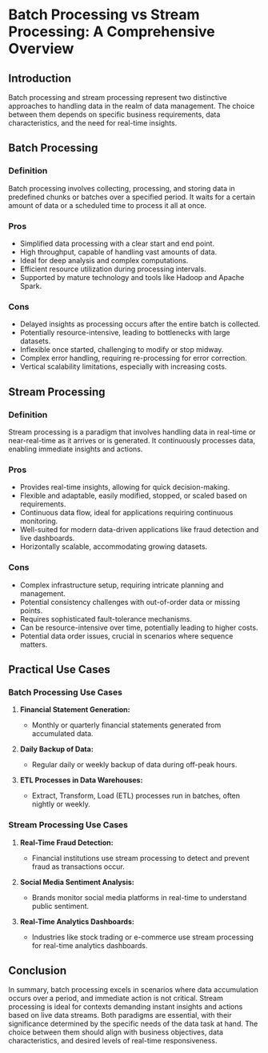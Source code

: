 # Batch Processing vs Stream Processing: A Comprehensive Overview

## Introduction

Batch processing and stream processing represent two distinctive approaches to handling data in the realm of data management. The choice between them depends on specific business requirements, data characteristics, and the need for real-time insights.

## Batch Processing

### Definition

Batch processing involves collecting, processing, and storing data in predefined chunks or batches over a specified period. It waits for a certain amount of data or a scheduled time to process it all at once.

### Pros

- Simplified data processing with a clear start and end point.
- High throughput, capable of handling vast amounts of data.
- Ideal for deep analysis and complex computations.
- Efficient resource utilization during processing intervals.
- Supported by mature technology and tools like Hadoop and Apache Spark.

### Cons

- Delayed insights as processing occurs after the entire batch is collected.
- Potentially resource-intensive, leading to bottlenecks with large datasets.
- Inflexible once started, challenging to modify or stop midway.
- Complex error handling, requiring re-processing for error correction.
- Vertical scalability limitations, especially with increasing costs.

## Stream Processing

### Definition

Stream processing is a paradigm that involves handling data in real-time or near-real-time as it arrives or is generated. It continuously processes data, enabling immediate insights and actions.

### Pros

- Provides real-time insights, allowing for quick decision-making.
- Flexible and adaptable, easily modified, stopped, or scaled based on requirements.
- Continuous data flow, ideal for applications requiring continuous monitoring.
- Well-suited for modern data-driven applications like fraud detection and live dashboards.
- Horizontally scalable, accommodating growing datasets.

### Cons

- Complex infrastructure setup, requiring intricate planning and management.
- Potential consistency challenges with out-of-order data or missing points.
- Requires sophisticated fault-tolerance mechanisms.
- Can be resource-intensive over time, potentially leading to higher costs.
- Potential data order issues, crucial in scenarios where sequence matters.

## Practical Use Cases

### Batch Processing Use Cases

1. **Financial Statement Generation:**
    
    - Monthly or quarterly financial statements generated from accumulated data.

2. **Daily Backup of Data:**
    
    - Regular daily or weekly backup of data during off-peak hours.

3. **ETL Processes in Data Warehouses:**
    
    - Extract, Transform, Load (ETL) processes run in batches, often nightly or weekly.

### Stream Processing Use Cases

1. **Real-Time Fraud Detection:**
    
    - Financial institutions use stream processing to detect and prevent fraud as transactions occur.

2. **Social Media Sentiment Analysis:**
    
    - Brands monitor social media platforms in real-time to understand public sentiment.

3. **Real-Time Analytics Dashboards:**
    
    - Industries like stock trading or e-commerce use stream processing for real-time analytics dashboards.

## Conclusion

In summary, batch processing excels in scenarios where data accumulation occurs over a period, and immediate action is not critical. Stream processing is ideal for contexts demanding instant insights and actions based on live data streams. Both paradigms are essential, with their significance determined by the specific needs of the data task at hand. The choice between them should align with business objectives, data characteristics, and desired levels of real-time responsiveness.